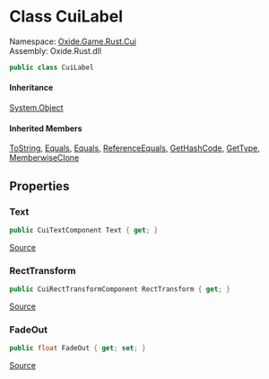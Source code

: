 # Class CuiLabel
Namespace: [Oxide.Game.Rust.Cui](Oxide.Game.Rust.Cui.md)  
Assembly: Oxide.Rust.dll  
```csharp
public class CuiLabel
```  
#### 


#### Inheritance
[System.Object](https://learn.microsoft.com/en-us/dotnet/api/system.object?view=net-7.0)  
#### Inherited Members
[ToString](https://learn.microsoft.com/en-us/dotnet/api/system.object.tostring?view=net-7.0), [Equals](https://learn.microsoft.com/en-us/dotnet/api/system.object.equals?view=net-7.0), [Equals](https://learn.microsoft.com/en-us/dotnet/api/system.object.equals?view=net-7.0), [ReferenceEquals](https://learn.microsoft.com/en-us/dotnet/api/system.object.referenceequals?view=net-7.0), [GetHashCode](https://learn.microsoft.com/en-us/dotnet/api/system.object.gethashcode?view=net-7.0), [GetType](https://learn.microsoft.com/en-us/dotnet/api/system.object.gettype?view=net-7.0), [MemberwiseClone](https://learn.microsoft.com/en-us/dotnet/api/system.object.memberwiseclone?view=net-7.0)  

## Properties 
### Text  
  
```csharp
public CuiTextComponent Text { get; }
```  
[Source](https://github.com/OxideMod/Oxide.Rust/tree/develop/src/RustCui.cs#L187)
### RectTransform  
  
```csharp
public CuiRectTransformComponent RectTransform { get; }
```  
[Source](https://github.com/OxideMod/Oxide.Rust/tree/develop/src/RustCui.cs#L188)
### FadeOut  
  
```csharp
public float FadeOut { get; set; }
```  
[Source](https://github.com/OxideMod/Oxide.Rust/tree/develop/src/RustCui.cs#L189)